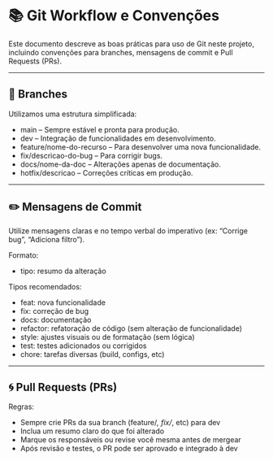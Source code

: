 # 📚 Git Workflow e Convenções

Este documento descreve as boas práticas para uso de Git neste projeto, incluindo convenções para branches, mensagens de commit e Pull Requests (PRs).

---

## 🌱 Branches

Utilizamos uma estrutura simplificada:
- main – Sempre estável e pronta para produção.
- dev – Integração de funcionalidades em desenvolvimento.
- feature/nome-do-recurso – Para desenvolver uma nova funcionalidade.
- fix/descricao-do-bug – Para corrigir bugs.
- docs/nome-da-doc – Alterações apenas de documentação.
- hotfix/descricao – Correções críticas em produção.

---

## ✏️ Mensagens de Commit

Utilize mensagens claras e no tempo verbal do imperativo (ex: “Corrige bug”, “Adiciona filtro”).

Formato:
- tipo: resumo da alteração

Tipos recomendados:
- feat: nova funcionalidade
- fix: correção de bug
- docs: documentação
- refactor: refatoração de código (sem alteração de funcionalidade)
- style: ajustes visuais ou de formatação (sem lógica)
- test: testes adicionados ou corrigidos
- chore: tarefas diversas (build, configs, etc)

---

## 🌀 Pull Requests (PRs)

Regras:
- Sempre crie PRs da sua branch (feature/*, fix/*, etc) para dev
- Inclua um resumo claro do que foi alterado
- Marque os responsáveis ou revise você mesma antes de mergear
- Após revisão e testes, o PR pode ser aprovado e integrado à dev
